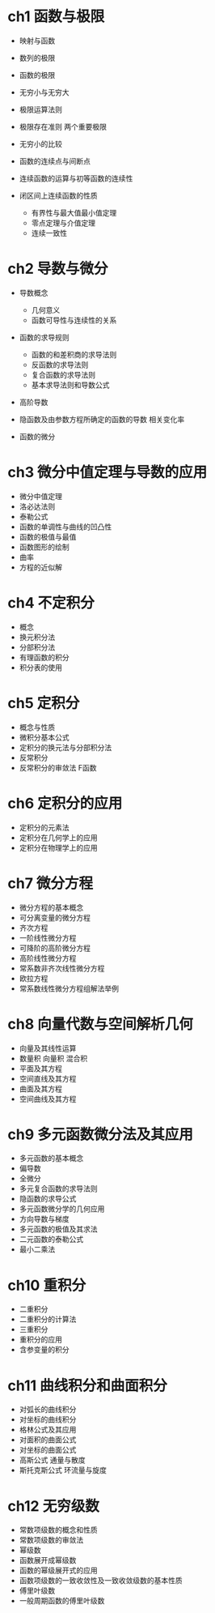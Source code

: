 # ch1 函数与极限

- 映射与函数
- 数列的极限
- 函数的极限
- 无穷小与无穷大
- 极限运算法则
- 极限存在准则 两个重要极限
- 无穷小的比较
- 函数的连续点与间断点
- 连续函数的运算与初等函数的连续性
- 闭区间上连续函数的性质

  - 有界性与最大值最小值定理
  - 零点定理与介值定理
  - 连续一致性

# ch2 导数与微分

- 导数概念

  - 几何意义
  - 函数可导性与连续性的关系

- 函数的求导规则

  - 函数的和差积商的求导法则
  - 反函数的求导法则
  - 复合函数的求导法则
  - 基本求导法则和导数公式

- 高阶导数

- 隐函数及由参数方程所确定的函数的导数 相关变化率

- 函数的微分

# ch3 微分中值定理与导数的应用

- 微分中值定理
- 洛必达法则
- 泰勒公式
- 函数的单调性与曲线的凹凸性
- 函数的极值与最值
- 函数图形的绘制
- 曲率
- 方程的近似解

# ch4 不定积分

- 概念
- 换元积分法
- 分部积分法
- 有理函数的积分
- 积分表的使用

# ch5 定积分

- 概念与性质
- 微积分基本公式
- 定积分的换元法与分部积分法
- 反常积分
- 反常积分的审敛法 F函数

# ch6 定积分的应用

- 定积分的元素法
- 定积分在几何学上的应用
- 定积分在物理学上的应用

# ch7 微分方程

- 微分方程的基本概念
- 可分离变量的微分方程
- 齐次方程
- 一阶线性微分方程
- 可降阶的高阶微分方程
- 高阶线性微分方程
- 常系数非齐次线性微分方程
- 欧拉方程
- 常系数线性微分方程组解法举例

# ch8 向量代数与空间解析几何

- 向量及其线性运算
- 数量积 向量积 混合积
- 平面及其方程
- 空间直线及其方程
- 曲面及其方程
- 空间曲线及其方程

# ch9 多元函数微分法及其应用

- 多元函数的基本概念
- 偏导数
- 全微分
- 多元复合函数的求导法则
- 隐函数的求导公式
- 多元函数微分学的几何应用
- 方向导数与梯度
- 多元函数的极值及其求法
- 二元函数的泰勒公式
- 最小二乘法

# ch10 重积分

- 二重积分
- 二重积分的计算法
- 三重积分
- 重积分的应用
- 含参变量的积分

# ch11 曲线积分和曲面积分

- 对弧长的曲线积分
- 对坐标的曲线积分
- 格林公式及其应用
- 对面积的曲面公式
- 对坐标的曲面公式
- 高斯公式 通量与散度
- 斯托克斯公式 环流量与旋度

# ch12 无穷级数

- 常数项级数的概念和性质
- 常数项级数的审敛法
- 幂级数
- 函数展开成幂级数
- 函数的幂级展开式的应用
- 函数项级数的一致收敛性及一致收敛级数的基本性质
- 傅里叶级数
- 一般周期函数的傅里叶级数
